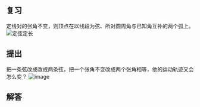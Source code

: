 ## 复习
定线对的张角不变，则顶点在以线段为弦、所对圆周角与已知角互补的两个弧上。
![定弦定长](https://github.com/baifang666/baifang666.github.io/assets/155365854/04e4d626-97ae-4802-89e1-fbc5fff3ad60)
## 提出
把一条弦改成改成两条弦，把一个张角不变改成两个张角相等，他的运动轨迹又会怎么变？
![image](https://github.com/baifang666/baifang666.github.io/assets/155365854/c5997753-0154-4504-82f6-dc7a3050b69e)

## 解答
### 
